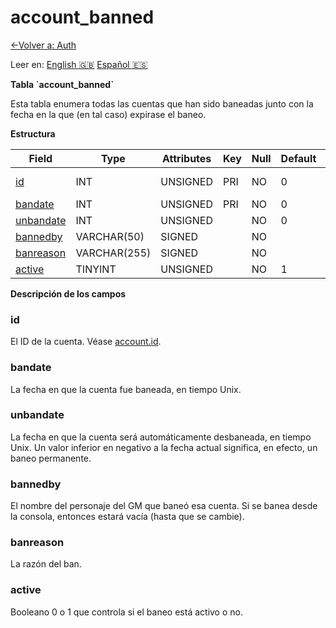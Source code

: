 ﻿# account\_banned

[<-Volver a: Auth](database-auth)

Leer en: [English :gb:](../account_banned) [Español :es:](account_banned)

**Tabla \`account\_banned\`**

Esta tabla enumera todas las cuentas que han sido baneadas junto con la fecha en la que (en tal caso) expirase el baneo.

**Estructura**

| Field          | Type         | Attributes | Key | Null | Default | Extra | Comment    |
| -------------- | ------------ | ---------- | --- | ---- | ------- | ----- | ---------- |
| [id][1]        | INT          | UNSIGNED   | PRI | NO   | 0       |       | Account id |
| [bandate][2]   | INT          | UNSIGNED   | PRI | NO   | 0       |       |            |
| [unbandate][3] | INT          | UNSIGNED   |     | NO   | 0       |       |            |
| [bannedby][4]  | VARCHAR(50)  | SIGNED     |     | NO   |         |       |            |
| [banreason][5] | VARCHAR(255) | SIGNED     |     | NO   |         |       |            |
| [active][6]    | TINYINT      | UNSIGNED   |     | NO   | 1       |       |            |

[1]: #id
[2]: #bandate
[3]: #unbandate
[4]: #bannedby
[5]: #banreason
[6]: #active

**Descripción de los campos**

### id

El ID de la cuenta. Véase [account.id](account#id).

### bandate

La fecha en que la cuenta fue baneada, en tiempo Unix.

### unbandate

La fecha en que la cuenta será automáticamente desbaneada, en tiempo Unix. Un valor inferior en negativo a la fecha actual significa, en efecto, un baneo permanente.

### bannedby

El nombre del personaje del GM que baneó esa cuenta. Si se banea desde la consola, entonces estará vacía (hasta que se cambie).

### banreason

La razón del ban.

### active

Booleano 0 o 1 que controla si el baneo está activo o no.
